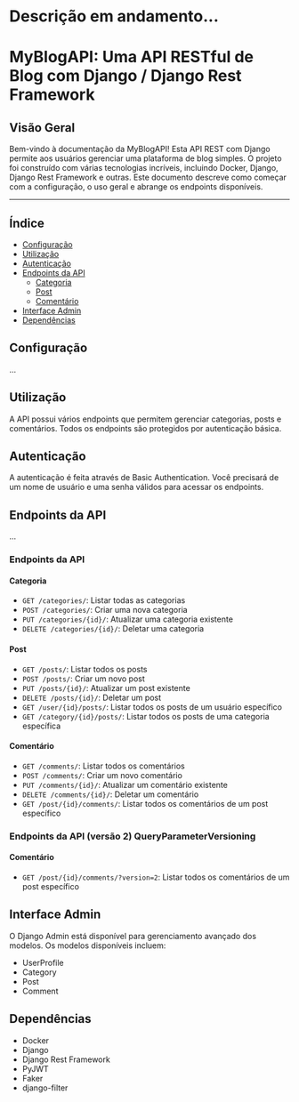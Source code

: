 # Descrição em andamento...

# MyBlogAPI: Uma API RESTful de Blog com Django / Django Rest Framework

## Visão Geral
Bem-vindo à documentação da MyBlogAPI! Esta API REST com Django permite aos usuários gerenciar uma plataforma de blog simples. O projeto foi construído com várias tecnologias incríveis, incluindo Docker, Django, Django Rest Framework e outras. Este documento descreve como começar com a configuração, o uso geral e abrange os endpoints disponíveis.

---

## Índice
- [Configuração](#configuração)
- [Utilização](#utilização)
- [Autenticação](#autenticação)
- [Endpoints da API](#endpoints-da-api)
  - [Categoria](#categoria)
  - [Post](#post)
  - [Comentário](#comentário)
- [Interface Admin](#interface-admin)
- [Dependências](#dependências)

## Configuração

...

## Utilização

A API possui vários endpoints que permitem gerenciar categorias, posts e comentários. Todos os endpoints são protegidos por autenticação básica.

## Autenticação
A autenticação é feita através de Basic Authentication. Você precisará de um nome de usuário e uma senha válidos para acessar os endpoints.

## Endpoints da API

...

### Endpoints da API

#### Categoria
- `GET /categories/`: Listar todas as categorias
- `POST /categories/`: Criar uma nova categoria
- `PUT /categories/{id}/`: Atualizar uma categoria existente
- `DELETE /categories/{id}/`: Deletar uma categoria

#### Post
- `GET /posts/`: Listar todos os posts
- `POST /posts/`: Criar um novo post
- `PUT /posts/{id}/`: Atualizar um post existente
- `DELETE /posts/{id}/`: Deletar um post
- `GET /user/{id}/posts/`: Listar todos os posts de um usuário específico
- `GET /category/{id}/posts/`: Listar todos os posts de uma categoria específica

#### Comentário
- `GET /comments/`: Listar todos os comentários
- `POST /comments/`: Criar um novo comentário
- `PUT /comments/{id}/`: Atualizar um comentário existente
- `DELETE /comments/{id}/`: Deletar um comentário
- `GET /post/{id}/comments/`: Listar todos os comentários de um post específico

### Endpoints da API (versão 2) QueryParameterVersioning
#### Comentário
- `GET /post/{id}/comments/?version=2`: Listar todos os comentários de um post específico


## Interface Admin

O Django Admin está disponível para gerenciamento avançado dos modelos. Os modelos disponíveis incluem:

- UserProfile
- Category
- Post
- Comment

## Dependências
- Docker
- Django
- Django Rest Framework
- PyJWT
- Faker
- django-filter